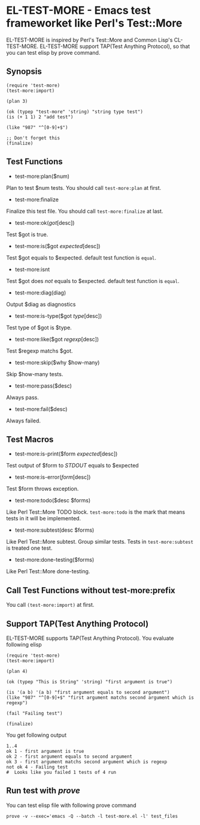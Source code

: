 # EL-TEST-MORE - Emacs test frameworket like Perl's Test::More
EL-TEST-MORE is inspired by Perl's Test::More and Common Lisp's CL-TEST-MORE.
EL-TEST-MORE support TAP(Test Anything Protocol), so that you can test elisp
by prove command.


## Synopsis

    (require 'test-more)
    (test-more:import)

    (plan 3)

    (ok (typep "test-more" 'string) "string type test")
    (is (+ 1 1) 2 "add test")

    (like "987" "^[0-9]+$")

    ;; Don't forget this
    (finalize)


## Test Functions

* test-more:plan($num)

Plan to test $num tests. You should call `test-more:plan` at first.

* test-more:finalize

Finalize this test file. You should call `test-more:finalize` at last.

* test-more:ok($got [$desc])

Test $got is true.

* test-more:is($got $expected [$desc])

Test $got equals to $expected. default test function is `equal`.

* test-more:isnt

Test $got does *not* equals to $expected. default test function is `equal`.

* test-more:diag(diag)

Output $diag as diagnostics

* test-more:is-type($got $type [$desc])

Test type of $got is $type.

* test-more:like($got $regexp [$desc])

Test $regexp matchs $got.

* test-more:skip($why $how-many)

Skip $how-many tests.

* test-more:pass($desc)

Always pass.

* test-more:fail($desc)

Always failed.


## Test Macros

* test-more:is-print($form $expected [$desc])

Test output of $form to *STDOUT* equals to $expected

* test-more:is-error($form [$desc])

Test $form throws exception.

* test-more:todo($desc $forms)

Like Perl Test::More TODO block.
`test-more:todo` is the mark that means tests in it will be implemented.

* test-more:subtest(desc $forms)

Like Perl Test::More subtest. Group similar tests.
Tests in `test-more:subtest` is treated one test.

* test-more:done-testing($forms)

Like Perl Test::More done-testing.


## Call Test Functions without test-more:prefix

You call `(test-more:import)` at first.


## Support TAP(Test Anything Protocol)

EL-TEST-MORE supports TAP(Test Anything Protocol).
You evaluate following elisp

    (require 'test-more)
    (test-more:import)

    (plan 4)

    (ok (typep "This is String" 'string) "first argument is true")

    (is '(a b) '(a b) "first argument equals to second argument")
    (like "987" "^[0-9]+$" "first argument matchs second argument which is regexp")

    (fail "Failing test")

    (finalize)

You get following output

    1..4
    ok 1 - first argument is true
    ok 2 - first argument equals to second argument
    ok 3 - first argument matchs second argument which is regexp
    not ok 4 - Failing test
    #  Looks like you failed 1 tests of 4 run

## Run test with *prove*

You can test elisp file with following prove command

    prove -v --exec='emacs -Q --batch -l test-more.el -l' test_files
